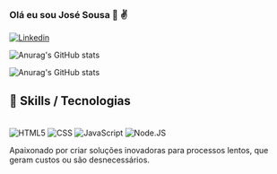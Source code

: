 ### Olá eu sou José Sousa 👋 ✌️


[![Linkedin](https://img.shields.io/badge/LinkedIn-0077B5?style=for-the-badge&logo=linkedin&logoColor=white)](https://www.linkedin.com/in/josesousacruz/)

![Anurag's GitHub stats](https://github-readme-stats.vercel.app/api?username=jOSEsOUSAFh&show_icons=true&theme=radical)

![Anurag's GitHub stats](https://github-readme-stats.vercel.app/api/top-langs/?username=jOSEsOUSAFh&theme=blue-green)



## 🚀 Skills / Tecnologias

<div style="display: inline_block"><br/> 
<img align="center" alt="HTML5" src="https://img.shields.io/badge/HTML5-E34F26?style=for-the-badge&logo=html5&logoColor=white"/>
<img align="center" alt="CSS" src="https://img.shields.io/badge/CSS3-1572B6?style=for-the-badge&logo=css3&logoColor=white"/>
<img align="center" alt="JavaScript" src="https://img.shields.io/badge/JavaScript-F7DF1E?style=for-the-badge&logo=javascript&logoColor=black"/>
<img align="center" alt="Node.JS" src="https://img.shields.io/badge/Node.js-43853D?style=for-the-badge&logo=node.js&logoColor=white"/>
</div>

Apaixonado por criar soluções inovadoras para processos lentos, que geram custos ou são desnecessários.

